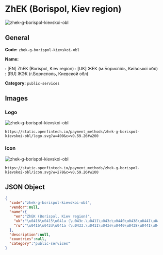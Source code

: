 
# ZhEK (Borispol, Kiev region) 
![zhek-g-borispol-kievskoi-obl](https://static.openfintech.io/payment_methods/zhek-g-borispol-kievskoi-obl/logo.svg?w=400&c=v0.59.26#w200)  

## General 
**Code:** `zhek-g-borispol-kievskoi-obl` 
 
**Name:** 
 
:	[EN] ZhEK (Borispol, Kiev region) 
:	[UK] ЖЕК (м.Бориспіль, Київської обл) 
:	[RU] ЖЭК (г.Борисполь, Киевской обл) 
 
**Category:** `public-services` 
 

## Images 

### Logo 
![zhek-g-borispol-kievskoi-obl](https://static.openfintech.io/payment_methods/zhek-g-borispol-kievskoi-obl/logo.svg?w=400&c=v0.59.26#w200)  

```
https://static.openfintech.io/payment_methods/zhek-g-borispol-kievskoi-obl/logo.svg?w=400&c=v0.59.26#w200
```  

### Icon 
![zhek-g-borispol-kievskoi-obl](https://static.openfintech.io/payment_methods/zhek-g-borispol-kievskoi-obl/icon.svg?w=278&c=v0.59.26#w100)  

```
https://static.openfintech.io/payment_methods/zhek-g-borispol-kievskoi-obl/icon.svg?w=278&c=v0.59.26#w100
```  

## JSON Object 

```json
{
  "code":"zhek-g-borispol-kievskoi-obl",
  "vendor":null,
  "name":{
    "en":"ZhEK (Borispol, Kiev region)",
    "uk":"\u0416\u0415\u041a (\u043c.\u0411\u043e\u0440\u0438\u0441\u043f\u0456\u043b\u044c, \u041a\u0438\u0457\u0432\u0441\u044c\u043a\u043e\u0457 \u043e\u0431\u043b)",
    "ru":"\u0416\u042d\u041a (\u0433.\u0411\u043e\u0440\u0438\u0441\u043f\u043e\u043b\u044c, \u041a\u0438\u0435\u0432\u0441\u043a\u043e\u0439 \u043e\u0431\u043b)"
  },
  "description":null,
  "countries":null,
  "category":"public-services"
}
```  
